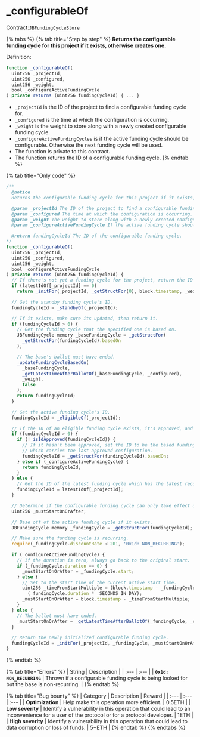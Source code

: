 # \_configurableOf

Contract:[`JBFundingCycleStore`](../)​

{% tabs %}
{% tab title="Step by step" %}
**Returns the configurable funding cycle for this project if it exists, otherwise creates one.**  
  
Definition:

```javascript
function _configurableOf(
  uint256 _projectId,
  uint256 _configured,
  uint256 _weight,
  bool _configureActiveFundingCycle
) private returns (uint256 fundingCycleId) { ... }
```

* `_projectId` is the ID of the project to find a configurable funding cycle for.
* `_configured` is the time at which the configuration is occurring.
* `_weight` is the weight to store along with a newly created configurable funding cycle.
* `_configureActiveFundingCycles` is if the active funding cycle should be configurable. Otherwise the next funding cycle will be used.
* The function is private to this contract.
* The function returns the ID of a configurable funding cycle.
{% endtab %}

{% tab title="Only code" %}
```javascript
/**
  @notice 
  Returns the configurable funding cycle for this project if it exists, otherwise creates one.

  @param _projectId The ID of the project to find a configurable funding cycle for.
  @param _configured The time at which the configuration is occurring.
  @param _weight The weight to store along with a newly created configurable funding cycle.
  @param _configureActiveFundingCycle If the active funding cycle should be configurable. Otherwise the next funding cycle will be used.

  @return fundingCycleId The ID of the configurable funding cycle.
*/
function _configurableOf(
  uint256 _projectId,
  uint256 _configured,
  uint256 _weight,
  bool _configureActiveFundingCycle
) private returns (uint256 fundingCycleId) {
  // If there's not yet a funding cycle for the project, return the ID of a newly created one.
  if (latestIdOf[_projectId] == 0)
    return _initFor(_projectId, _getStructFor(0), block.timestamp, _weight, false);

  // Get the standby funding cycle's ID.
  fundingCycleId = _standbyOf(_projectId);

  // If it exists, make sure its updated, then return it.
  if (fundingCycleId > 0) {
    // Get the funding cycle that the specified one is based on.
    JBFundingCycle memory _baseFundingCycle = _getStructFor(
      _getStructFor(fundingCycleId).basedOn
    );

    // The base's ballot must have ended.
    _updateFundingCycleBasedOn(
      _baseFundingCycle,
      _getLatestTimeAfterBallotOf(_baseFundingCycle, _configured),
      _weight,
      false
    );
    return fundingCycleId;
  }

  // Get the active funding cycle's ID.
  fundingCycleId = _eligibleOf(_projectId);

  // If the ID of an eligible funding cycle exists, it's approved, and active funding cycles are configurable, return it.
  if (fundingCycleId > 0) {
    if (!_isIdApproved(fundingCycleId)) {
      // If it hasn't been approved, set the ID to be the based funding cycle,
      // which carries the last approved configuration.
      fundingCycleId = _getStructFor(fundingCycleId).basedOn;
    } else if (_configureActiveFundingCycle) {
      return fundingCycleId;
    }
  } else {
    // Get the ID of the latest funding cycle which has the latest reconfiguration.
    fundingCycleId = latestIdOf[_projectId];
  }

  // Determine if the configurable funding cycle can only take effect on or after a certain date.
  uint256 _mustStartOnOrAfter;

  // Base off of the active funding cycle if it exists.
  JBFundingCycle memory _fundingCycle = _getStructFor(fundingCycleId);

  // Make sure the funding cycle is recurring.
  require(_fundingCycle.discountRate < 201, '0x1d: NON_RECURRING');

  if (_configureActiveFundingCycle) {
    // If the duration is zero, always go back to the original start.
    if (_fundingCycle.duration == 0) {
      _mustStartOnOrAfter = _fundingCycle.start;
    } else {
      // Set to the start time of the current active start time.
      uint256 _timeFromStartMultiple = (block.timestamp - _fundingCycle.start) %
        (_fundingCycle.duration * _SECONDS_IN_DAY);
      _mustStartOnOrAfter = block.timestamp - _timeFromStartMultiple;
    }
  } else {
    // The ballot must have ended.
    _mustStartOnOrAfter = _getLatestTimeAfterBallotOf(_fundingCycle, _configured);
  }

  // Return the newly initialized configurable funding cycle.
  fundingCycleId = _initFor(_projectId, _fundingCycle, _mustStartOnOrAfter, _weight, false);
}
```
{% endtab %}

{% tab title="Errors" %}
| String | Description |
| :--- | :--- |
| **`0x1d: NON_RECURRING`** | Thrown if a configurable funding cycle is being looked for but the base is non-recurring. |
{% endtab %}

{% tab title="Bug bounty" %}
| Category | Description | Reward |
| :--- | :--- | :--- |
| **Optimization** | Help make this operation more efficient. | 0.5ETH |
| **Low severity** | Identify a vulnerability in this operation that could lead to an inconvenience for a user of the protocol or for a protocol developer. | 1ETH |
| **High severity** | Identify a vulnerability in this operation that could lead to data corruption or loss of funds. | 5+ETH |
{% endtab %}
{% endtabs %}

